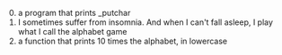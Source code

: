 0. a program that prints _putchar
1. I sometimes suffer from insomnia. And when I can't fall asleep, I play what I call the alphabet game
2. a function that prints 10 times the alphabet, in lowercase 
